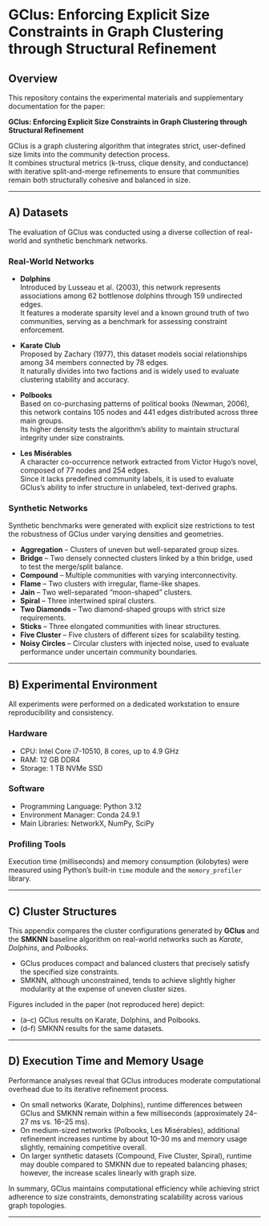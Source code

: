 # GClus: Enforcing Explicit Size Constraints in Graph Clustering through Structural Refinement

## Overview

This repository contains the experimental materials and supplementary documentation for the paper:

**GClus: Enforcing Explicit Size Constraints in Graph Clustering through Structural Refinement**

GClus is a graph clustering algorithm that integrates strict, user-defined size limits into the community detection process.  
It combines structural metrics (k-truss, clique density, and conductance) with iterative split-and-merge refinements to ensure that communities remain both structurally cohesive and balanced in size.

---

## A) Datasets

The evaluation of GClus was conducted using a diverse collection of real-world and synthetic benchmark networks.

### Real-World Networks

- **Dolphins**  
  Introduced by Lusseau et al. (2003), this network represents associations among 62 bottlenose dolphins through 159 undirected edges.  
  It features a moderate sparsity level and a known ground truth of two communities, serving as a benchmark for assessing constraint enforcement.

- **Karate Club**  
  Proposed by Zachary (1977), this dataset models social relationships among 34 members connected by 78 edges.  
  It naturally divides into two factions and is widely used to evaluate clustering stability and accuracy.

- **Polbooks**  
  Based on co-purchasing patterns of political books (Newman, 2006), this network contains 105 nodes and 441 edges distributed across three main groups.  
  Its higher density tests the algorithm’s ability to maintain structural integrity under size constraints.

- **Les Misérables**  
  A character co-occurrence network extracted from Victor Hugo’s novel, composed of 77 nodes and 254 edges.  
  Since it lacks predefined community labels, it is used to evaluate GClus’s ability to infer structure in unlabeled, text-derived graphs.

### Synthetic Networks

Synthetic benchmarks were generated with explicit size restrictions to test the robustness of GClus under varying densities and geometries.

- **Aggregation** – Clusters of uneven but well-separated group sizes.  
- **Bridge** – Two densely connected clusters linked by a thin bridge, used to test the merge/split balance.  
- **Compound** – Multiple communities with varying interconnectivity.  
- **Flame** – Two clusters with irregular, flame-like shapes.  
- **Jain** – Two well-separated “moon-shaped” clusters.  
- **Spiral** – Three intertwined spiral clusters.  
- **Two Diamonds** – Two diamond-shaped groups with strict size requirements.  
- **Sticks** – Three elongated communities with linear structures.  
- **Five Cluster** – Five clusters of different sizes for scalability testing.  
- **Noisy Circles** – Circular clusters with injected noise, used to evaluate performance under uncertain community boundaries.

---

## B) Experimental Environment

All experiments were performed on a dedicated workstation to ensure reproducibility and consistency.

### Hardware
- CPU: Intel Core i7-10510, 8 cores, up to 4.9 GHz  
- RAM: 12 GB DDR4  
- Storage: 1 TB NVMe SSD

### Software
- Programming Language: Python 3.12  
- Environment Manager: Conda 24.9.1  
- Main Libraries: NetworkX, NumPy, SciPy

### Profiling Tools
Execution time (milliseconds) and memory consumption (kilobytes) were measured using Python’s built-in `time` module and the `memory_profiler` library.

---

## C) Cluster Structures

This appendix compares the cluster configurations generated by **GClus** and the **SMKNN** baseline algorithm on real-world networks such as *Karate*, *Dolphins*, and *Polbooks*.

- GClus produces compact and balanced clusters that precisely satisfy the specified size constraints.  
- SMKNN, although unconstrained, tends to achieve slightly higher modularity at the expense of uneven cluster sizes.

Figures included in the paper (not reproduced here) depict:
- (a–c) GClus results on Karate, Dolphins, and Polbooks.  
- (d–f) SMKNN results for the same datasets.

---

## D) Execution Time and Memory Usage

Performance analyses reveal that GClus introduces moderate computational overhead due to its iterative refinement process.

- On small networks (Karate, Dolphins), runtime differences between GClus and SMKNN remain within a few milliseconds (approximately 24–27 ms vs. 16–25 ms).  
- On medium-sized networks (Polbooks, Les Misérables), additional refinement increases runtime by about 10–30 ms and memory usage slightly, remaining competitive overall.  
- On larger synthetic datasets (Compound, Five Cluster, Spiral), runtime may double compared to SMKNN due to repeated balancing phases; however, the increase scales linearly with graph size.

In summary, GClus maintains computational efficiency while achieving strict adherence to size constraints, demonstrating scalability across various graph topologies.

---




